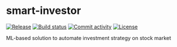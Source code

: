 # smart-investor

[![Release](https://img.shields.io/github/v/release/frostraptor/smart-investor)](https://img.shields.io/github/v/release/frostraptor/smart-investor)
[![Build status](https://img.shields.io/github/actions/workflow/status/frostraptor/smart-investor/main.yaml)](https://img.shields.io/github/actions/workflow/status/frostraptor/smart-investor/main.yaml)
[![Commit activity](https://img.shields.io/github/commit-activity/m/frostraptor/smart-investor)](https://img.shields.io/github/commit-activity/m/frostraptor/smart-investor)
[![License](https://img.shields.io/github/license/frostraptor/smart-investor)](https://img.shields.io/github/license/frostraptor/smart-investor)

ML-based solution to automate investment strategy on stock market
